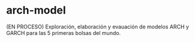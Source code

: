 # arch-model
(EN PROCESO) Exploración, elaboración y evauación de modelos ARCH y GARCH para las 5 primeras bolsas del mundo.
